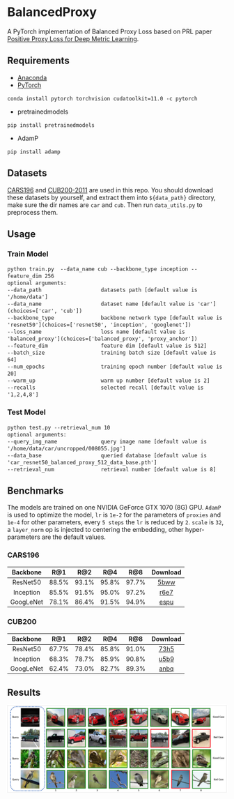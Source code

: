 # BalancedProxy

A PyTorch implementation of Balanced Proxy Loss based on PRL paper [Positive Proxy Loss for Deep Metric Learning](https://arxiv.org/abs/2003.13911).

## Requirements

- [Anaconda](https://www.anaconda.com/download/)
- [PyTorch](https://pytorch.org)

```
conda install pytorch torchvision cudatoolkit=11.0 -c pytorch
```

- pretrainedmodels

```
pip install pretrainedmodels
```

- AdamP

```
pip install adamp
```

## Datasets

[CARS196](http://ai.stanford.edu/~jkrause/cars/car_dataset.html)
and [CUB200-2011](http://www.vision.caltech.edu/visipedia/CUB-200-2011.html)
are used in this repo. You should download these datasets by yourself, and extract them into `${data_path}` directory,
make sure the dir names are `car` and `cub`. Then run `data_utils.py` to preprocess them.

## Usage

### Train Model

```
python train.py  --data_name cub --backbone_type inception --feature_dim 256
optional arguments:
--data_path                   datasets path [default value is '/home/data']
--data_name                   dataset name [default value is 'car'](choices=['car', 'cub'])
--backbone_type               backbone network type [default value is 'resnet50'](choices=['resnet50', 'inception', 'googlenet'])
--loss_name                   loss name [default value is 'balanced_proxy'](choices=['balanced_proxy', 'proxy_anchor'])
--feature_dim                 feature dim [default value is 512]
--batch_size                  training batch size [default value is 64]
--num_epochs                  training epoch number [default value is 20]
--warm_up                     warm up number [default value is 2]
--recalls                     selected recall [default value is '1,2,4,8']
```

### Test Model

```
python test.py --retrieval_num 10
optional arguments:
--query_img_name              query image name [default value is '/home/data/car/uncropped/008055.jpg']
--data_base                   queried database [default value is 'car_resnet50_balanced_proxy_512_data_base.pth']
--retrieval_num               retrieval number [default value is 8]
```

## Benchmarks

The models are trained on one NVIDIA GeForce GTX 1070 (8G) GPU. `AdamP` is used to optimize the model, `lr` is `1e-2`
for the parameters of `proxies` and `1e-4` for other parameters, every `5 steps` the `lr` is reduced by `2`.
`scale` is `32`, a `layer_norm` op is injected to centering the embedding, other hyper-parameters are the default
values.

### CARS196

<table>
  <thead>
    <tr>
      <th>Backbone</th>
      <th>R@1</th>
      <th>R@2</th>
      <th>R@4</th>
      <th>R@8</th>
      <th>Download</th>
    </tr>
  </thead>
  <tbody>
    <tr>
      <td align="center">ResNet50</td>
      <td align="center">88.5%</td>
      <td align="center">93.1%</td>
      <td align="center">95.8%</td>
      <td align="center">97.7%</td>
      <td align="center"><a href="https://pan.baidu.com/s/1ig6gwBBSm0EPzesL5KytYQ">5bww</a></td>
    </tr>
    <tr>
      <td align="center">Inception</td>
      <td align="center">85.5%</td>
      <td align="center">91.5%</td>
      <td align="center">95.0%</td>
      <td align="center">97.2%</td>
      <td align="center"><a href="https://pan.baidu.com/s/1-wVIlNjiqiUUD1kRh8Efww">r6e7</a></td>
    </tr>
    <tr>
      <td align="center">GoogLeNet</td>
      <td align="center">78.1%</td>
      <td align="center">86.4%</td>
      <td align="center">91.5%</td>
      <td align="center">94.9%</td>
      <td align="center"><a href="https://pan.baidu.com/s/1hMjWx9MG_40oHz6uBqe6OQ">espu</a></td>
    </tr>
  </tbody>
</table>

### CUB200

<table>
  <thead>
    <tr>
      <th>Backbone</th>
      <th>R@1</th>
      <th>R@2</th>
      <th>R@4</th>
      <th>R@8</th>
      <th>Download</th>
    </tr>
  </thead>
  <tbody>
    <tr>
      <td align="center">ResNet50</td>
      <td align="center">67.7%</td>
      <td align="center">78.4%</td>
      <td align="center">85.8%</td>
      <td align="center">91.0%</td>
      <td align="center"><a href="https://pan.baidu.com/s/128SGDlxV1Cd8gPJEi7Z4gA">73h5</a></td>
    </tr>
    <tr>
      <td align="center">Inception</td>
      <td align="center">68.3%</td>
      <td align="center">78.7%</td>
      <td align="center">85.9%</td>
      <td align="center">90.8%</td>
      <td align="center"><a href="https://pan.baidu.com/s/1i97a8vr3Le_9Bk-L0cTJug">u5b9</a></td>
    </tr>
    <tr>
      <td align="center">GoogLeNet</td>
      <td align="center">62.4%</td>
      <td align="center">73.0%</td>
      <td align="center">82.7%</td>
      <td align="center">89.3%</td>
      <td align="center"><a href="https://pan.baidu.com/s/1R6qnPfyBEKysCzWTdnO_6Q">anbq</a></td>
    </tr>
  </tbody>
</table>

## Results

![vis](results/result.png)

